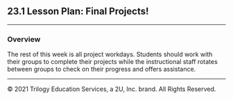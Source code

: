 ## 23.1 Lesson Plan: Final Projects!

---

### Overview

The rest of this week is all project workdays. Students should work with their groups to complete their projects while the instructional staff rotates between groups to check on their progress and offers assistance.

---

© 2021 Trilogy Education Services, a 2U, Inc. brand. All Rights Reserved.
